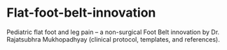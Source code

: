 # Flat-foot-belt-innovation
 Pediatric flat foot and leg pain – a non-surgical Foot Belt innovation by Dr. Rajatsubhra Mukhopadhyay (clinical protocol, templates, and references).
